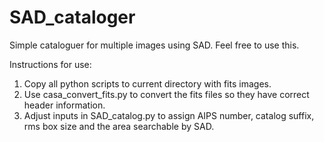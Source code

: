 # SAD_cataloger

Simple cataloguer for multiple images using SAD. Feel free to use this.

Instructions for use:

1. Copy all python scripts to current directory with fits images.
2. Use casa_convert_fits.py to convert the fits files so they have correct header information.
3. Adjust inputs in SAD_catalog.py to assign AIPS number, catalog suffix, rms box size and the area searchable by SAD. 
